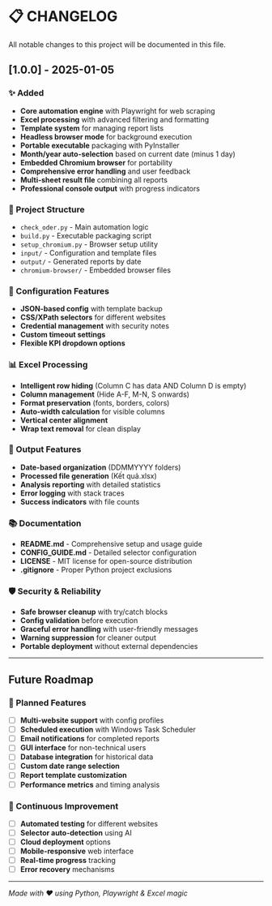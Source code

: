 # 📋 CHANGELOG

All notable changes to this project will be documented in this file.

## [1.0.0] - 2025-01-05

### ✨ Added
- **Core automation engine** with Playwright for web scraping
- **Excel processing** with advanced filtering and formatting
- **Template system** for managing report lists
- **Headless browser mode** for background execution
- **Portable executable** packaging with PyInstaller
- **Month/year auto-selection** based on current date (minus 1 day)
- **Embedded Chromium browser** for portability
- **Comprehensive error handling** and user feedback
- **Multi-sheet result file** combining all reports
- **Professional console output** with progress indicators

### 📁 Project Structure
- `check_oder.py` - Main automation logic
- `build.py` - Executable packaging script
- `setup_chromium.py` - Browser setup utility
- `input/` - Configuration and template files
- `output/` - Generated reports by date
- `chromium-browser/` - Embedded browser files

### 🔧 Configuration Features
- **JSON-based config** with template backup
- **CSS/XPath selectors** for different websites
- **Credential management** with security notes
- **Custom timeout settings**
- **Flexible KPI dropdown options**

### 📊 Excel Processing
- **Intelligent row hiding** (Column C has data AND Column D is empty)
- **Column management** (Hide A-F, M-N, S onwards)
- **Format preservation** (fonts, borders, colors)
- **Auto-width calculation** for visible columns
- **Vertical center alignment**
- **Wrap text removal** for clean display

### 🎯 Output Features
- **Date-based organization** (DDMMYYYY folders)
- **Processed file generation** (Kết quả.xlsx)
- **Analysis reporting** with detailed statistics
- **Error logging** with stack traces
- **Success indicators** with file counts

### 📚 Documentation
- **README.md** - Comprehensive setup and usage guide
- **CONFIG_GUIDE.md** - Detailed selector configuration
- **LICENSE** - MIT license for open-source distribution
- **.gitignore** - Proper Python project exclusions

### 🛡️ Security & Reliability
- **Safe browser cleanup** with try/catch blocks
- **Config validation** before execution
- **Graceful error handling** with user-friendly messages
- **Warning suppression** for cleaner output
- **Portable deployment** without external dependencies

---

## Future Roadmap

### 🎯 Planned Features
- [ ] **Multi-website support** with config profiles
- [ ] **Scheduled execution** with Windows Task Scheduler
- [ ] **Email notifications** for completed reports
- [ ] **GUI interface** for non-technical users
- [ ] **Database integration** for historical data
- [ ] **Custom date range selection**
- [ ] **Report template customization**
- [ ] **Performance metrics** and timing analysis

### 🔄 Continuous Improvement
- [ ] **Automated testing** for different websites
- [ ] **Selector auto-detection** using AI
- [ ] **Cloud deployment** options
- [ ] **Mobile-responsive** web interface
- [ ] **Real-time progress** tracking
- [ ] **Error recovery** mechanisms

---

*Made with ❤️ using Python, Playwright & Excel magic*
